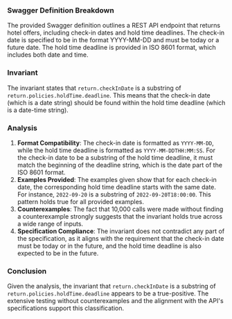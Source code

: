 ### Swagger Definition Breakdown
The provided Swagger definition outlines a REST API endpoint that returns hotel offers, including check-in dates and hold time deadlines. The check-in date is specified to be in the format YYYY-MM-DD and must be today or a future date. The hold time deadline is provided in ISO 8601 format, which includes both date and time.

### Invariant
The invariant states that `return.checkInDate` is a substring of `return.policies.holdTime.deadline`. This means that the check-in date (which is a date string) should be found within the hold time deadline (which is a date-time string).

### Analysis
1. **Format Compatibility**: The check-in date is formatted as `YYYY-MM-DD`, while the hold time deadline is formatted as `YYYY-MM-DDTHH:MM:SS`. For the check-in date to be a substring of the hold time deadline, it must match the beginning of the deadline string, which is the date part of the ISO 8601 format.
2. **Examples Provided**: The examples given show that for each check-in date, the corresponding hold time deadline starts with the same date. For instance, `2022-09-20` is a substring of `2022-09-20T18:00:00`. This pattern holds true for all provided examples.
3. **Counterexamples**: The fact that 10,000 calls were made without finding a counterexample strongly suggests that the invariant holds true across a wide range of inputs.
4. **Specification Compliance**: The invariant does not contradict any part of the specification, as it aligns with the requirement that the check-in date must be today or in the future, and the hold time deadline is also expected to be in the future.

### Conclusion
Given the analysis, the invariant that `return.checkInDate` is a substring of `return.policies.holdTime.deadline` appears to be a true-positive. The extensive testing without counterexamples and the alignment with the API's specifications support this classification.
